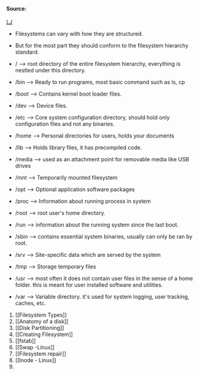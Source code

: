 #### Source:
[LJ](https://linuxjourney.com/lesson/filesystem-hierarchy)

* Filesystems can vary with how they are structured.
* But for the most part they should conform to the filesystem hierarchy standard.

* /  --> root directory of the entire filesystem hierarchy, everything is nestled under this directory.
* /bin --> Ready to run programs, most basic command such as ls, cp
* /boot --> Contains kernel boot loader files.
* /dev --> Device files.
* /etc -->  Core system configuration directory, should hold only configuration files and not any binaries.
* /home --> Personal directories for users, holds your documents
* /lib --> Holds library files, it has precompiled code.
* /media --> used as an attachment point for removable media like USB drives
* /mnt --> Temporarily mounted filesystem
* /opt --> Optional application software packages
* /proc --> Information about running process in system
* /root --> root user's home directory.
* /run  --> information about the running system since the last boot.
* /sbin --> contains essential system binaries, usually can only be ran by root.
* /srv --> Site-specific data which are served by the system
* /tmp --> Storage temporary files
* /usr  --> most often it does not contain user files in the sense of a home folder. this is meant for user installed software and utilities.
* /var --> Variable directory. it's used for system logging, user tracking, caches, etc.


1. [[Filesystem Types]]
2. [[Anatomy of a disk]]
3. [[Disk Partitioning]]
4. [[Creating Filesystem]]
5. [[fstab]]
6. [[Swap -Linux]]
7. [[Filesystem repair]]
8. [[Inode - Linux]]
9. 